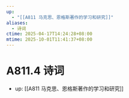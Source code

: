 ```yaml
---
up:
  - "[[A811 马克思、恩格斯著作的学习和研究]]"
aliases:
  - 诗词
ctime: 2025-04-17T14:24:28+08:00
mtime: 2025-10-01T11:41:37+08:00
---
```


# A811.4 诗词

- up: [[A811 马克思、恩格斯著作的学习和研究]]
